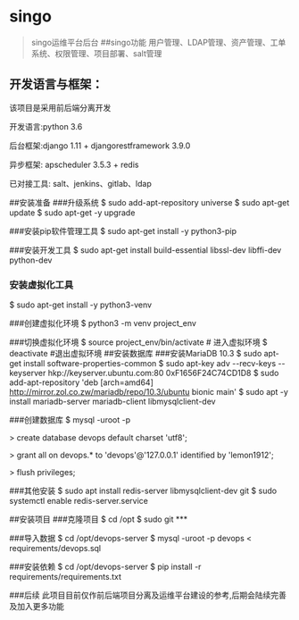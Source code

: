 # singo

> singo运维平台后台
##singo功能
用户管理、LDAP管理、资产管理、工单系统、权限管理、项目部署、salt管理
## 开发语言与框架：
该项目是采用前后端分离开发

开发语言:python 3.6

后台框架:django 1.11 + djangorestframework 3.9.0

异步框架: apscheduler 3.5.3 + redis

已对接工具: salt、jenkins、gitlab、ldap

##安装准备
###升级系统
$ sudo add-apt-repository universe
$ sudo apt-get update
$ sudo apt-get -y upgrade

###安装pip软件管理工具
$ sudo apt-get install -y python3-pip

###安装开发工具
$ sudo apt-get install build-essential libssl-dev libffi-dev python-dev

### 安装虚拟化工具
$ sudo apt-get install -y python3-venv

###创建虚拟化环境
$ python3 -m venv project_env

###切换虚拟化环境
$ source project_env/bin/activate # 进入虚拟环境
$ deactivate    #退出虚拟环境
##安装数据库
###安装MariaDB 10.3
$ sudo apt-get install software-properties-common
$ sudo apt-key adv --recv-keys --keyserver hkp://keyserver.ubuntu.com:80 0xF1656F24C74CD1D8
$ sudo add-apt-repository 'deb [arch=amd64] http://mirror.zol.co.zw/mariadb/repo/10.3/ubuntu bionic main'
$ sudo apt -y install mariadb-server mariadb-client libmysqlclient-dev

###创建数据库
$ mysql -uroot -p

\> create database devops default charset 'utf8';

\> grant all on devops.* to 'devops'@'127.0.0.1' identified by 'lemon1912';

\> flush privileges;

###其他安装
$ sudo apt install redis-server libmysqlclient-dev git
$ sudo systemctl enable redis-server.service

##安装项目
###克隆项目
$ cd /opt
$ sudo git ***

###导入数据
$ cd /opt/devops-server
$ mysql -uroot -p devops < requirements/devops.sql

###安装依赖
$ cd /opt/devops-server
$ pip install -r requirements/requirements.txt

###后续
此项目目前仅作前后端项目分离及运维平台建设的参考,后期会陆续完善及加入更多功能

